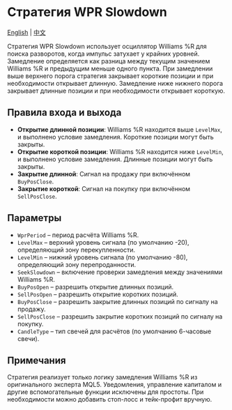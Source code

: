 # Стратегия WPR Slowdown
[English](README.md) | [中文](README_cn.md)

Стратегия WPR Slowdown использует осциллятор Williams %R для поиска разворотов, когда импульс затухает у крайних уровней. Замедление определяется как разница между текущим значением Williams %R и предыдущим меньше одного пункта. При замедлении выше верхнего порога стратегия закрывает короткие позиции и при необходимости открывает длинную. Замедление ниже нижнего порога закрывает длинные позиции и при необходимости открывает короткую.

## Правила входа и выхода
- **Открытие длинной позиции**: Williams %R находится выше `LevelMax`, и выполнено условие замедления. Короткие позиции могут быть закрыты.
- **Открытие короткой позиции**: Williams %R находится ниже `LevelMin`, и выполнено условие замедления. Длинные позиции могут быть закрыты.
- **Закрытие длинной**: Сигнал на продажу при включённом `BuyPosClose`.
- **Закрытие короткой**: Сигнал на покупку при включённом `SellPosClose`.

## Параметры
- `WprPeriod` – период расчёта Williams %R.
- `LevelMax` – верхний уровень сигнала (по умолчанию -20), определяющий зону перекупленности.
- `LevelMin` – нижний уровень сигнала (по умолчанию -80), определяющий зону перепроданности.
- `SeekSlowdown` – включение проверки замедления между значениями Williams %R.
- `BuyPosOpen` – разрешить открытие длинных позиций.
- `SellPosOpen` – разрешить открытие коротких позиций.
- `BuyPosClose` – разрешить закрытие длинных позиций по сигналу на продажу.
- `SellPosClose` – разрешить закрытие коротких позиций по сигналу на покупку.
- `CandleType` – тип свечей для расчётов (по умолчанию 6-часовые свечи).

## Примечания
Стратегия реализует только логику замедления Williams %R из оригинального эксперта MQL5. Уведомления, управление капиталом и другие вспомогательные функции исключены для простоты. При необходимости можно добавить стоп-лосс и тейк-профит вручную.
